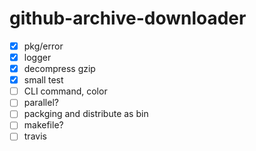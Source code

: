 # github-archive-downloader

- [x] pkg/error
- [x] logger
- [x] decompress gzip
- [x] small test
- [ ] CLI command, color
- [ ] parallel?
- [ ] packging and distribute as bin
- [ ] makefile?
- [ ] travis
